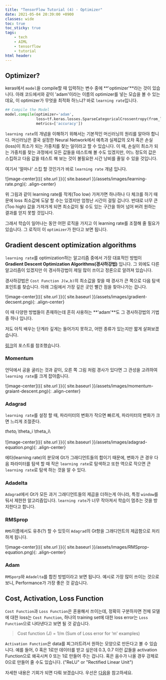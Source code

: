 ```yaml
---
title: "TensorFlow Tutorial (4) - Optimizer"
date: 2021-05-04 20:39:00 +0900
classes: wide
toc: true
toc_sticky: true
tags:
    - tech
    - AIML
    - tensorflow
    - tutorial
html header:
---
```


## Optimizer?

keras에서 `model`을 compile할 때 입력하는 변수 중에 **'optimizer'**라는 것이 있습니다. 아래 코드에서와 같이 'adam'이라는 이름의 optimizer를 넣는 모습을 볼 수 있는데요, 이 optimizer가 무엇을 최적화 하느냐? 바로 `learning rate`입니다. 

```python
## Compile the Model
model.compile(optimizer='adam',
              loss=tf.keras.losses.SparseCategoricalCrossentropy(from_logits=True),
              metrics=['accuracy'])
```
`learning rate`의 개념을 이해하기 위해서는 기본적인 머신러닝의 원리를 알아야 합니다. 머신러닝은 결국 설정한 Neural Network에서 예측과 실제값의 오차 혹은 손실(loss)이 최소가 되는 가중치를 찾는 일이라고 할 수 있습니다. 이 때, 손실이 최소가 되는 가중치를 찾는 과정에서 모든 값들을 테스트해 볼 수도 있겠지만, 어느 정도의 값은 스킵하고 다음 값을 테스트 해 보는 것이 불필요한 시간 낭비를 줄일 수 있을 것입니다.

여기서 '얼마나' 스킵 할 것인가가 바로 `learning rate` 개념 입니다.

![image-center]({{ site.url }}{{ site.baseurl }}/assets/images/learning-rate.png){: .align-center}

위 그림과 같이 learning rate를 작게(Too low) 가져가면 하나하나 다 체크를 하기 때문에 loss 최소값에 도달 할 수는 있겠지만 엄청난 시간이 걸릴 겁니다. 반대로 너무 큰(Too high) 값을 가져가게 되면 최소값이 될 수도 있는 구간을 뛰어 넘어 버려 원하는 결과를 얻지 못할 것입니다.

그래서 학습이 일어나는 동안 어떤 로직을 가지고 이 learning rate를 조절해 줄 필요가 있습니다. 그 로직이 이 `optimizer`가 한다고 보면 됩니다.

## Gradient descent optimization algorithms

`learning rate`를 optimization하는 알고리즘 중에서 가장 대표적인 방법이 **Gradient Descent Optimization Algorithms(경사하강법)** 입니다. 그 외에도 다른 알고리즘이 있겠지만 이 경사하강법이 제일 많이 쓰이고 정론으로 알려져 있습니다.

경사하강법은 `Cost Function J(w,b)`의 최소값을 찾을 때 경사가 큰 쪽으로 다음 탐색 포인트를 찾습니다. 아래 그림에서 가장 깊은 곳인 빨간 점을 찾아나가는 겁니다.

![image-center]({{ site.url }}{{ site.baseurl }}/assets/images/gradient-decsent.png){: .align-center}

이 때 다양한 방법들이 존재하는데 흔히 사용하는 **'adam'**도 그 경사하강법의 기법 중 하나 입니다.

저도 아직 배우는 단계라 깊게는 들어가지 못하고, 어떤 종류가 있는지만 짧게 살펴보겠습니다.

[링크](https://ruder.io/optimizing-gradient-descent/index.html#rmsprop)의 포스트를 참조했습니다.
### Momentum

언덕에서 공을 굴리는 것과 같이, 오른 쪽 그림 처럼 경사가 있다면 그 관성을 고려하여 `learning rate`를 크게 잡아줍니다.

![image-center]({{ site.url }}{{ site.baseurl }}/assets/images/momentum-graiant-descent.png){: .align-center}

### Adagrad

`learning rate`를 설정 할 때, 파라미터의 변화가 작으면 빠르게, 파라미터의 변화가 크면 느리게 조절준다.

$theta_i$ \theta_i \\theta_i\\

![image-center]({{ site.url }}{{ site.baseurl }}/assets/images/adagrad-equation.png){: .align-center}

에타(learning rate)의 분모에 Gt가 그래디언트들의 합이기 때문에, 변화가 큰 경우 다음 파라미터를 탐색 할 때 작은 `learning rate`로 탐색하고 또한 역으로 작으면 큰 `learning rate`로 탐색 하는 것을 알 수 있다.

### Adadelta

`Adagrad`에서 Gt가 모든 과거 그래디언트들의 제곱을 더하는게 아니라, 특정 `window`를 둬서 제한한 알고리즘입니다. `learning rate`가 너무 작아져서 학습이 멈추는 것을 방지한다고 합니다.

### RMSprop

`RMS`이름에서도 유추(?) 할 수 있듯이 `Adagrad`의 Gt항을 그래디언트의 제곱함으로 처리하게 됩니다.

![image-center]({{ site.url }}{{ site.baseurl }}/assets/images/RMSprop-equation.png){: .align-center}

### Adam

`RMSporp`와 `Adadelta`를 합친 방법이라고 보면 됩니다. 예시로 가장 많이 쓰이는 것으로 보니, Performance가 가장 좋은 것 같습니다.

## Cost, Activation, Loss Function

`Cost Function`과 `Loss Function`은 혼용해서 쓰이는데, 정확히 구분하자면 전체 모델에 대한 loss는 `Cost Function`, 하나의 training set에 대한 loss error는 `Loss Function`으로 나타낸다고 보면 될 것 같습니다.

> Cost function (J) = 1/m (Sum of Loss error for ‘m’ examples)

`Activation Function`은 data를 찌그러트려서 원하는 모양으로 만든다고 볼 수 있습니다. 예를 들어, 0 혹은 1로만 데이터를 받고 싶은데 0.3, 0.7 이런 값들을 activation Function으로 왜곡시켜 0 또는 1로 만들어 주는 겁니다. 혹은 음수가 나올 경우 강제로 0으로 만들어 줄 수도 있습니다. ("ReLU" or "Rectified Linear Unit")

자세한 내용은 기회가 되면 다뤄 보겠습니다. 우선은 [다음](https://medium.com/@zeeshanmulla/cost-activation-loss-function-neural-network-deep-learning-what-are-these-91167825a4de)을 참고하세요.